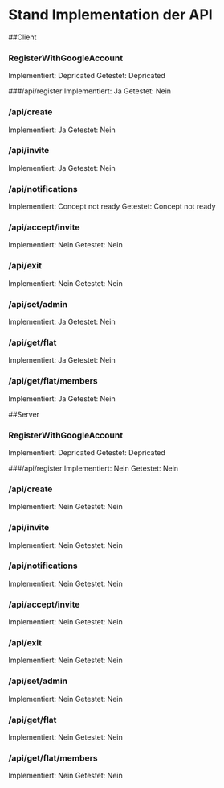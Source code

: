 # Stand Implementation der API

##Client

### RegisterWithGoogleAccount
Implementiert: Depricated
Getestet: Depricated

###/api/register
Implementiert: Ja
Getestet: Nein

### /api/create
Implementiert: Ja
Getestet: Nein

### /api/invite
Implementiert: Ja
Getestet: Nein

### /api/notifications
Implementiert: Concept not ready
Getestet: Concept not ready

### /api/accept/invite
Implementiert: Nein
Getestet: Nein

### /api/exit
Implementiert: Nein
Getestet: Nein

### /api/set/admin
Implementiert: Ja
Getestet: Nein

### /api/get/flat
Implementiert: Ja
Getestet: Nein

### /api/get/flat/members
Implementiert: Ja
Getestet: Nein


##Server

### RegisterWithGoogleAccount
Implementiert: Depricated
Getestet: Depricated

###/api/register
Implementiert: Nein
Getestet: Nein

### /api/create
Implementiert: Nein
Getestet: Nein

### /api/invite
Implementiert: Nein
Getestet: Nein

### /api/notifications
Implementiert: Nein
Getestet: Nein

### /api/accept/invite
Implementiert: Nein
Getestet: Nein

### /api/exit
Implementiert: Nein
Getestet: Nein

### /api/set/admin
Implementiert: Nein
Getestet: Nein

### /api/get/flat
Implementiert: Nein
Getestet: Nein

### /api/get/flat/members
Implementiert: Nein
Getestet: Nein
